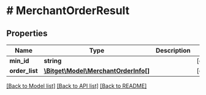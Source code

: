 # # MerchantOrderResult

## Properties

Name | Type | Description | Notes
------------ | ------------- | ------------- | -------------
**min_id** | **string** |  | [optional]
**order_list** | [**\Bitget\Model\MerchantOrderInfo[]**](MerchantOrderInfo.md) |  | [optional]

[[Back to Model list]](../../README.md#models) [[Back to API list]](../../README.md#endpoints) [[Back to README]](../../README.md)
